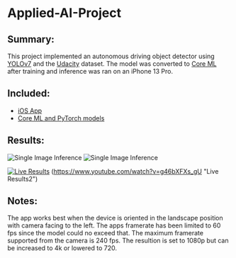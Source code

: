 # Applied-AI-Project

## Summary:
This project implemented an autonomous driving object detector using [YOLOv7](https://github.com/WongKinYiu/yolov7) and the [Udacity](https://public.roboflow.com/object-detection/self-driving-car) dataset. The model was converted to [Core ML](https://developer.apple.com/documentation/coreml) after training and inference was ran on an iPhone 13 Pro.

## Included:
  - [iOS App](app)
  - [Core ML and PyTorch models](models)

## Results:
![Single Image Inference](documentation/images/test1.PNG "Single Image Inference")
![Single Image Inference](documentation/images/test2.PNG "Single Image Inference")

[![Live Results](https://res.cloudinary.com/marcomontalbano/image/upload/v1670026267/video_to_markdown/images/google-drive--10a2BTmvDLUOKnZi87EzzWlVNz52qLRwm-c05b58ac6eb4c4700831b2b3070cd403.jpg)](https://drive.google.com/file/d/10a2BTmvDLUOKnZi87EzzWlVNz52qLRwm/view?usp=share_link "Live Results")
(https://www.youtube.com/watch?v=g46bXFXs_gU "Live Results2")

## Notes:
The app works best when the device is oriented in the landscape position with camera facing to the left. The apps framerate has been limited to 60 fps since the model could no exceed that. The maximum framerate supported from the camera is 240 fps. The resultion is set to 1080p but can be increased to 4k or lowered to 720.
